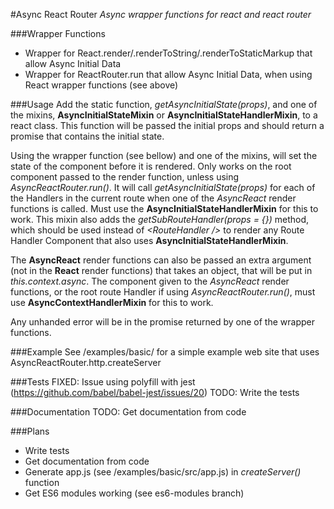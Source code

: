 #Async React Router
*Async wrapper functions for react and react router*

###Wrapper Functions
* Wrapper for React.render/.renderToString/.renderToStaticMarkup that allow Async Initial Data
* Wrapper for ReactRouter.run that allow Async Initial Data, when using React wrapper functions (see above)

###Usage
Add the static function, *getAsyncInitialState(props)*, and one of the mixins, **AsyncInitialStateMixin** or **AsyncInitialStateHandlerMixin**, to a react class.
This function will be passed the initial props and should return a promise that contains the initial state.

Using the wrapper function (see bellow) and one of the mixins, will set the state of the component before it is rendered.
Only works on the root component passed to the render function, unless using *AsyncReactRouter.run()*.
It will call *getAsyncInitialState(props)* for each of the Handlers in the current route when one of the *AsyncReact* render functions is called.
Must use the **AsyncInitialStateHandlerMixin** for this to work.
This mixin also adds the *getSubRouteHandler(props = {})* method, which should be used instead of *&lt;RouteHandler /&gt;* to render any Route Handler Component that also uses **AsyncInitialStateHandlerMixin**.

The **AsyncReact** render functions can also be passed an extra argument (not in the **React** render functions) that takes an object, that will be put in *this.context.async*.
The component given to the *AsyncReact* render functions, or the root route Handler if using *AsyncReactRouter.run()*, must use **AsyncContextHandlerMixin** for this to work.

Any unhanded error will be in the promise returned by one of the wrapper functions.

###Example
See /examples/basic/ for a simple example web site that uses AsyncReactRouter.http.createServer

###Tests
FIXED: Issue using polyfill with jest (https://github.com/babel/babel-jest/issues/20)
TODO: Write the tests

###Documentation
TODO: Get documentation from code

###Plans
* Write tests
* Get documentation from code
* Generate app.js (see /examples/basic/src/app.js) in *createServer()* function
* Get ES6 modules working (see es6-modules branch)
